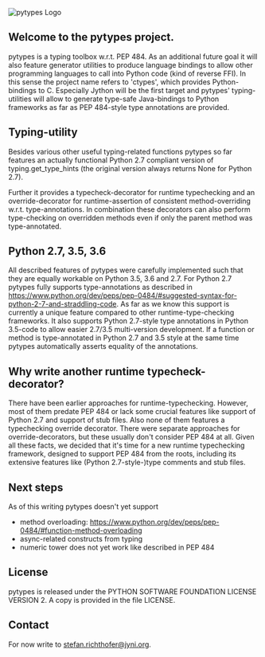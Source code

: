 ![pytypes Logo](https://raw.githubusercontent.com/Stewori/pytypes/master/pytypes_logo_text.jpg)


Welcome to the pytypes project.
-------------------------------

pytypes is a typing toolbox w.r.t. PEP 484. As an additional future goal it will also feature generator utilities to produce language bindings to allow other programming languages to call into Python code (kind of reverse FFI). In this sense the project name refers to 'ctypes', which provides Python-bindings to C.
Especially Jython will be the first target and pytypes' typing-utilities will allow to generate type-safe Java-bindings to Python frameworks as far as PEP 484-style type annotations are provided.


Typing-utility
--------------

Besides various other useful typing-related functions pytypes so far features an actually functional Python 2.7 compliant version of typing.get_type_hints (the original version always returns None for Python 2.7).

Further it provides a typecheck-decorator for runtime typechecking and an override-decorator for runtime-assertion of consistent method-overriding w.r.t. type-annotations. In combination these decorators can also perform type-checking on overridden methods even if only the parent method was type-annotated.


Python 2.7, 3.5, 3.6
--------------------

All described features of pytypes were carefully implemented such that they are equally workable on Python 3.5, 3.6 and 2.7. For Python 2.7 pytypes fully supports type-annotations as described in https://www.python.org/dev/peps/pep-0484/#suggested-syntax-for-python-2-7-and-straddling-code. As far as we know this support is currently a unique feature compared to other runtime-type-checking frameworks.
It also supports Python 2.7-style type annotations in Python 3.5-code to allow easier 2.7/3.5 multi-version development. If a function or method is type-annotated in Python 2.7 and 3.5 style at the same time pytypes automatically asserts equality of the annotations.


Why write another runtime typecheck-decorator?
----------------------------------------------

There have been earlier approaches for runtime-typechecking. However, most of them predate PEP 484 or lack some crucial
features like support of Python 2.7 and support of stub files. Also none of them features a typechecking override
decorator. There were separate approaches for override-decorators, but these usually don't consider PEP 484 at all.
Given all these facts, we decided that it's time for a new runtime typechecking framework, designed to support PEP 484
from the roots, including its extensive features like (Python 2.7-style-)type comments and stub files.


Next steps
----------

As of this writing pytypes doesn't yet support

- method overloading: https://www.python.org/dev/peps/pep-0484/#function-method-overloading
- async-related constructs from typing
- numeric tower does not yet work like described in PEP 484


License
-------

pytypes is released under the PYTHON SOFTWARE FOUNDATION LICENSE VERSION 2.
A copy is provided in the file LICENSE.


Contact
-------

For now write to stefan.richthofer@jyni.org.

